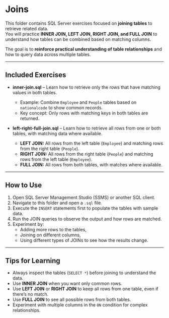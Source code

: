 # Joins

This folder contains SQL Server exercises focused on **joining tables** to retrieve related data.  
You will practice **INNER JOIN, LEFT JOIN, RIGHT JOIN, and FULL JOIN** to understand how tables can be combined based on matching columns.

The goal is to **reinforce practical understanding of table relationships** and how to query data across multiple tables.

---

## Included Exercises

- **inner-join.sql** – Learn how to retrieve only the rows that have matching values in both tables.  
  - Example: Combine `Employee` and `People` tables based on `nationalcode` to show common records.  
  - Key concept: Only rows with matching keys in both tables are returned.

- **left-right-full-join.sql** – Learn how to retrieve all rows from one or both tables, with matching data where available.  
  - **LEFT JOIN:** All rows from the left table (`Employee`) and matching rows from the right table (`People`).  
  - **RIGHT JOIN:** All rows from the right table (`People`) and matching rows from the left table (`Employee`).  
  - **FULL JOIN:** All rows from both tables, with matches where available.  

---

## How to Use

1. Open SQL Server Management Studio (SSMS) or another SQL client.  
2. Navigate to this folder and open a `.sql` file.  
3. Execute the `INSERT` statements first to populate the tables with sample data.  
4. Run the JOIN queries to observe the output and how rows are matched.  
5. Experiment by:  
   - Adding more rows to the tables,  
   - Joining on different columns,  
   - Using different types of JOINs to see how the results change.

---

## Tips for Learning

- Always inspect the tables (`SELECT *`) before joining to understand the data.  
- Use **INNER JOIN** when you want only common rows.  
- Use **LEFT JOIN** or **RIGHT JOIN** to keep all rows from one table, even if there’s no match.  
- Use **FULL JOIN** to see all possible rows from both tables.  
- Experiment with multiple columns in the `ON` condition for complex relationships.
